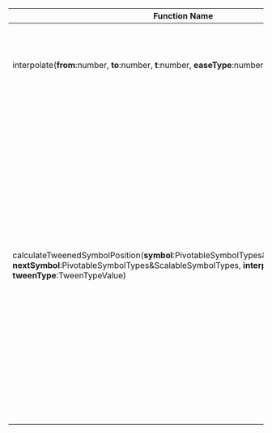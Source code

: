 | Function Name | Description |
| --------------------- | --------------------------------- |
| interpolate(**from**:number, **to**:number, **t**:number, **easeType**:number) | Position easing utility that takes a "from" and a "to" point and calculates the points between the two based on time passed "t". |
| calculateTweenedSymbolPosition(**symbol**:PivotableSymbolTypes&ScalableSymbolTypes, **nextSymbol**:PivotableSymbolTypes&ScalableSymbolTypes, **interpolation**:number, **tweenType**:TweenTypeValue) | Helper method for calcultating the proper position of a rotatable/pivotable symbol that's tweened. <br/><br/>   **@param symbol** The symbol on the current keyframe. <br/>   **@param nextSymbol** The symbol on the subsequent keyframe. <br/>   @param interpolation Interpolation percentage value (0-1.0). <br/>   **@param tweenType** The type of tween <br/>   **@returns** The correct x and y positions of the symbol after the tween interpolation is applied. |
